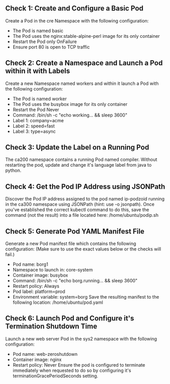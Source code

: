 ## Check 1: Create and Configure a Basic Pod
Create a Pod in the cre Namespace with the following configuration:
- The Pod is named basic
- The Pod uses the nginx:stable-alpine-perl image for its only container
- Restart the Pod only OnFailure
- Ensure port 80 is open to TCP traffic

## Check 2: Create a Namespace and Launch a Pod within it with Labels
Create a new Namespace named workers and within it launch a Pod with the following configuration:
- The Pod is named worker 
- The Pod uses the busybox image for its only container 
- Restart the Pod Never 
- Command: /bin/sh -c "echo working... && sleep 3600"
- Label 1: company=acme
- Label 2: speed=fast
- Label 3: type=async

## Check 3: Update the Label on a Running Pod
The ca200 namespace contains a running Pod named compiler. Without restarting the pod, update and change it's language label from java to python.

## Check 4: Get the Pod IP Address using JSONPath
Discover the Pod IP address assigned to the pod named ip-podzoid running in the ca300 namespace using JSONPath (hint: use -o jsonpath).
Once you've established the correct kubectl command to do this, save the command (not the result) into a file located here: /home/ubuntu/podip.sh

## Check 5: Generate Pod YAML Manifest File
Generate a new Pod manifest file which contains the following configuration:
(Make sure to use the exact values below or the checks will fail.)
- Pod name: borg1
- Namespace to launch in: core-system
- Container image: busybox
- Command: /bin/sh -c "echo borg.running... && sleep 3600"
- Restart policy: Always
- Pod label: platform=prod
- Environment variable: system=borg
Save the resulting manifest to the following location: /home/ubuntu/pod.yaml

## Check 6: Launch Pod and Configure it's Termination Shutdown Time
Launch a new web server Pod in the sys2 namespace with the following configuration:
- Pod name: web-zeroshutdown
- Container image: nginx
- Restart policy: Never
Ensure the pod is configured to terminate immediately when requested to do so by configuring it's terminationGracePeriodSeconds setting.